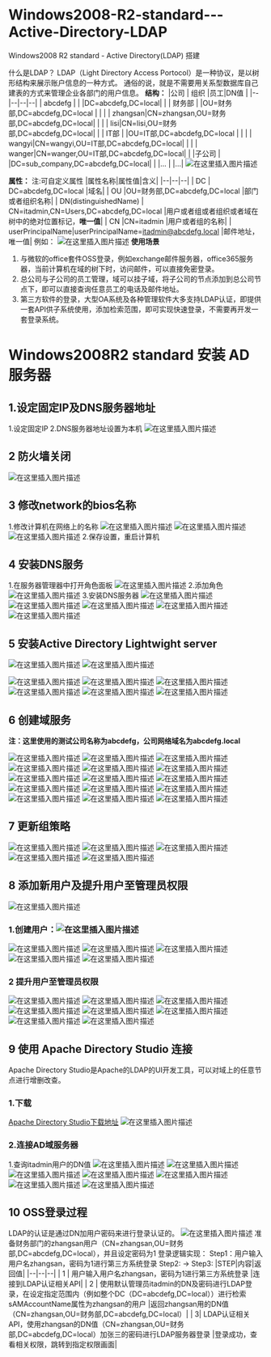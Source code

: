 # Windows2008-R2-standard---Active-Directory-LDAP
Windows2008 R2 standard - Active Directory(LDAP) 搭建

什么是LDAP？
LDAP（Light Directory Access Portocol）是一种协议，是以树形结构来展示账户信息的一种方式。
通俗的说，就是不需要用关系型数据库自己建表的方式来管理企业各部门的用户信息。
**结构：**
|公司  | 组织 |员工|DN值 |
|--|--|--|--|
| abcdefg |  | |DC=abcdefg,DC=local|
|  | 财务部 | |OU=财务部,DC=abcdefg,DC=local |
|  |  | zhangsan|CN=zhangsan,OU=财务部,DC=abcdefg,DC=local|
|  |  | lisi|CN=lisi,OU=财务部,DC=abcdefg,DC=local|
|  | IT部 | |OU=IT部,DC=abcdefg,DC=local |
|  |  | wangyi|CN=wangyi,OU=IT部,DC=abcdefg,DC=local|
|  |  | wanger|CN=wanger,OU=IT部,DC=abcdefg,DC=local|
|  |子公司 | |DC=sub_company,DC=abcdefg,DC=local|
|  |... | |...|
![在这里插入图片描述](https://img-blog.csdnimg.cn/20200301160709247.png?x-oss-process=image/watermark,type_ZmFuZ3poZW5naGVpdGk,shadow_10,text_aHR0cHM6Ly9ibG9nLmNzZG4ubmV0L2hhbmp1cGl0ZXI=,size_16,color_FFFFFF,t_70)

**属性：**
注:可自定义属性
|属性名称|属性值|含义|
|--|--|--|
| DC | DC=abcdefg,DC=local |域名|
| OU |OU=财务部,DC=abcdefg,DC=local  |部门或者组织名称|
| DN(distinguishedName) | CN=itadmin,CN=Users,DC=abcdefg,DC=local |用户或者组或者组织或者域在树中的绝对位置标记，**唯一值**|
| CN |CN=itadmin  |用户或者组的名称|
| userPrincipalName|userPrincipalName=itadmin@abcdefg.local  |邮件地址，唯一值|
例如：
![在这里插入图片描述](https://img-blog.csdnimg.cn/20200301154708440.png?x-oss-process=image/watermark,type_ZmFuZ3poZW5naGVpdGk,shadow_10,text_aHR0cHM6Ly9ibG9nLmNzZG4ubmV0L2hhbmp1cGl0ZXI=,size_16,color_FFFFFF,t_70)
**使用场景**

 1. 与微软的office套件OSS登录，例如exchange邮件服务器，office365服务器，当前计算机在域的树下时，访问邮件，可以直接免密登录。
 2. 总公司与子公司的员工管理，域可以挂子域，将子公司的节点添加到总公司节点下，即可以直接查询任意员工的电话及邮件地址。
 3. 第三方软件的登录，大型OA系统及各种管理软件大多支持LDAP认证，即提供一套API供子系统使用，添加检索范围，即可实现快速登录，不需要再开发一套登录系统。

# Windows2008R2 standard 安装 AD 服务器
## 1.设定固定IP及DNS服务器地址
1.设定固定IP
2.DNS服务器地址设置为本机
![在这里插入图片描述](https://img-blog.csdnimg.cn/20200301105455765.png?x-oss-process=image/watermark,type_ZmFuZ3poZW5naGVpdGk,shadow_10,text_aHR0cHM6Ly9ibG9nLmNzZG4ubmV0L2hhbmp1cGl0ZXI=,size_16,color_FFFFFF,t_70)
## 2 防火墙关闭
![在这里插入图片描述](https://img-blog.csdnimg.cn/2020030111133823.png?x-oss-process=image/watermark,type_ZmFuZ3poZW5naGVpdGk,shadow_10,text_aHR0cHM6Ly9ibG9nLmNzZG4ubmV0L2hhbmp1cGl0ZXI=,size_16,color_FFFFFF,t_70)
## 3 修改network的bios名称
1.修改计算机在网络上的名称
![在这里插入图片描述](https://img-blog.csdnimg.cn/2020030111171010.png?x-oss-process=image/watermark,type_ZmFuZ3poZW5naGVpdGk,shadow_10,text_aHR0cHM6Ly9ibG9nLmNzZG4ubmV0L2hhbmp1cGl0ZXI=,size_16,color_FFFFFF,t_70)
![在这里插入图片描述](https://img-blog.csdnimg.cn/20200301111833429.png?x-oss-process=image/watermark,type_ZmFuZ3poZW5naGVpdGk,shadow_10,text_aHR0cHM6Ly9ibG9nLmNzZG4ubmV0L2hhbmp1cGl0ZXI=,size_16,color_FFFFFF,t_70)
![在这里插入图片描述](https://img-blog.csdnimg.cn/20200301111944174.png?x-oss-process=image/watermark,type_ZmFuZ3poZW5naGVpdGk,shadow_10,text_aHR0cHM6Ly9ibG9nLmNzZG4ubmV0L2hhbmp1cGl0ZXI=,size_16,color_FFFFFF,t_70)
2.保存设置，重启计算机
## 4 安装DNS服务
1.在服务器管理器中打开角色面板
![在这里插入图片描述](https://img-blog.csdnimg.cn/20200301112456605.png?x-oss-process=image/watermark,type_ZmFuZ3poZW5naGVpdGk,shadow_10,text_aHR0cHM6Ly9ibG9nLmNzZG4ubmV0L2hhbmp1cGl0ZXI=,size_16,color_FFFFFF,t_70)
2.添加角色
![在这里插入图片描述](https://img-blog.csdnimg.cn/20200301112557998.png?x-oss-process=image/watermark,type_ZmFuZ3poZW5naGVpdGk,shadow_10,text_aHR0cHM6Ly9ibG9nLmNzZG4ubmV0L2hhbmp1cGl0ZXI=,size_16,color_FFFFFF,t_70)
3.安装DNS服务器
![在这里插入图片描述](https://img-blog.csdnimg.cn/20200301112654651.png?x-oss-process=image/watermark,type_ZmFuZ3poZW5naGVpdGk,shadow_10,text_aHR0cHM6Ly9ibG9nLmNzZG4ubmV0L2hhbmp1cGl0ZXI=,size_16,color_FFFFFF,t_70)
![在这里插入图片描述](https://img-blog.csdnimg.cn/20200301112824588.png?x-oss-process=image/watermark,type_ZmFuZ3poZW5naGVpdGk,shadow_10,text_aHR0cHM6Ly9ibG9nLmNzZG4ubmV0L2hhbmp1cGl0ZXI=,size_16,color_FFFFFF,t_70)
![在这里插入图片描述](https://img-blog.csdnimg.cn/20200301112910766.png?x-oss-process=image/watermark,type_ZmFuZ3poZW5naGVpdGk,shadow_10,text_aHR0cHM6Ly9ibG9nLmNzZG4ubmV0L2hhbmp1cGl0ZXI=,size_16,color_FFFFFF,t_70)
![在这里插入图片描述](https://img-blog.csdnimg.cn/20200301113333261.png?x-oss-process=image/watermark,type_ZmFuZ3poZW5naGVpdGk,shadow_10,text_aHR0cHM6Ly9ibG9nLmNzZG4ubmV0L2hhbmp1cGl0ZXI=,size_16,color_FFFFFF,t_70)
![在这里插入图片描述](https://img-blog.csdnimg.cn/20200301113450873.png?x-oss-process=image/watermark,type_ZmFuZ3poZW5naGVpdGk,shadow_10,text_aHR0cHM6Ly9ibG9nLmNzZG4ubmV0L2hhbmp1cGl0ZXI=,size_16,color_FFFFFF,t_70)
## 5 安装Active Directory Lightwight server
![在这里插入图片描述](https://img-blog.csdnimg.cn/20200301113618814.png?x-oss-process=image/watermark,type_ZmFuZ3poZW5naGVpdGk,shadow_10,text_aHR0cHM6Ly9ibG9nLmNzZG4ubmV0L2hhbmp1cGl0ZXI=,size_16,color_FFFFFF,t_70)
![在这里插入图片描述](https://img-blog.csdnimg.cn/20200301113658484.png?x-oss-process=image/watermark,type_ZmFuZ3poZW5naGVpdGk,shadow_10,text_aHR0cHM6Ly9ibG9nLmNzZG4ubmV0L2hhbmp1cGl0ZXI=,size_16,color_FFFFFF,t_70)

![在这里插入图片描述](https://img-blog.csdnimg.cn/20200301113839685.png?x-oss-process=image/watermark,type_ZmFuZ3poZW5naGVpdGk,shadow_10,text_aHR0cHM6Ly9ibG9nLmNzZG4ubmV0L2hhbmp1cGl0ZXI=,size_16,color_FFFFFF,t_70)
![在这里插入图片描述](https://img-blog.csdnimg.cn/20200301113948792.png?x-oss-process=image/watermark,type_ZmFuZ3poZW5naGVpdGk,shadow_10,text_aHR0cHM6Ly9ibG9nLmNzZG4ubmV0L2hhbmp1cGl0ZXI=,size_16,color_FFFFFF,t_70)
![在这里插入图片描述](https://img-blog.csdnimg.cn/20200301114021814.png?x-oss-process=image/watermark,type_ZmFuZ3poZW5naGVpdGk,shadow_10,text_aHR0cHM6Ly9ibG9nLmNzZG4ubmV0L2hhbmp1cGl0ZXI=,size_16,color_FFFFFF,t_70)
![在这里插入图片描述](https://img-blog.csdnimg.cn/20200301114102274.png?x-oss-process=image/watermark,type_ZmFuZ3poZW5naGVpdGk,shadow_10,text_aHR0cHM6Ly9ibG9nLmNzZG4ubmV0L2hhbmp1cGl0ZXI=,size_16,color_FFFFFF,t_70)
![在这里插入图片描述](https://img-blog.csdnimg.cn/20200301114133386.png?x-oss-process=image/watermark,type_ZmFuZ3poZW5naGVpdGk,shadow_10,text_aHR0cHM6Ly9ibG9nLmNzZG4ubmV0L2hhbmp1cGl0ZXI=,size_16,color_FFFFFF,t_70)
![在这里插入图片描述](https://img-blog.csdnimg.cn/20200301114332666.png?x-oss-process=image/watermark,type_ZmFuZ3poZW5naGVpdGk,shadow_10,text_aHR0cHM6Ly9ibG9nLmNzZG4ubmV0L2hhbmp1cGl0ZXI=,size_16,color_FFFFFF,t_70)
## 6 创建域服务
**注：这里使用的测试公司名称为abcdefg，公司网络域名为abcdefg.local**

![在这里插入图片描述](https://img-blog.csdnimg.cn/20200301114521850.png?x-oss-process=image/watermark,type_ZmFuZ3poZW5naGVpdGk,shadow_10,text_aHR0cHM6Ly9ibG9nLmNzZG4ubmV0L2hhbmp1cGl0ZXI=,size_16,color_FFFFFF,t_70)
![在这里插入图片描述](https://img-blog.csdnimg.cn/20200301114833931.png?x-oss-process=image/watermark,type_ZmFuZ3poZW5naGVpdGk,shadow_10,text_aHR0cHM6Ly9ibG9nLmNzZG4ubmV0L2hhbmp1cGl0ZXI=,size_16,color_FFFFFF,t_70)
![在这里插入图片描述](https://img-blog.csdnimg.cn/20200301114904996.png?x-oss-process=image/watermark,type_ZmFuZ3poZW5naGVpdGk,shadow_10,text_aHR0cHM6Ly9ibG9nLmNzZG4ubmV0L2hhbmp1cGl0ZXI=,size_16,color_FFFFFF,t_70)
![在这里插入图片描述](https://img-blog.csdnimg.cn/20200301115012851.png?x-oss-process=image/watermark,type_ZmFuZ3poZW5naGVpdGk,shadow_10,text_aHR0cHM6Ly9ibG9nLmNzZG4ubmV0L2hhbmp1cGl0ZXI=,size_16,color_FFFFFF,t_70)
![在这里插入图片描述](https://img-blog.csdnimg.cn/20200301115129802.png?x-oss-process=image/watermark,type_ZmFuZ3poZW5naGVpdGk,shadow_10,text_aHR0cHM6Ly9ibG9nLmNzZG4ubmV0L2hhbmp1cGl0ZXI=,size_16,color_FFFFFF,t_70)
![在这里插入图片描述](https://img-blog.csdnimg.cn/20200301115243474.png?x-oss-process=image/watermark,type_ZmFuZ3poZW5naGVpdGk,shadow_10,text_aHR0cHM6Ly9ibG9nLmNzZG4ubmV0L2hhbmp1cGl0ZXI=,size_16,color_FFFFFF,t_70)
![在这里插入图片描述](https://img-blog.csdnimg.cn/20200301115332852.png?x-oss-process=image/watermark,type_ZmFuZ3poZW5naGVpdGk,shadow_10,text_aHR0cHM6Ly9ibG9nLmNzZG4ubmV0L2hhbmp1cGl0ZXI=,size_16,color_FFFFFF,t_70)
![在这里插入图片描述](https://img-blog.csdnimg.cn/20200301115402956.png?x-oss-process=image/watermark,type_ZmFuZ3poZW5naGVpdGk,shadow_10,text_aHR0cHM6Ly9ibG9nLmNzZG4ubmV0L2hhbmp1cGl0ZXI=,size_16,color_FFFFFF,t_70)
![在这里插入图片描述](https://img-blog.csdnimg.cn/20200301115458182.png?x-oss-process=image/watermark,type_ZmFuZ3poZW5naGVpdGk,shadow_10,text_aHR0cHM6Ly9ibG9nLmNzZG4ubmV0L2hhbmp1cGl0ZXI=,size_16,color_FFFFFF,t_70)
![在这里插入图片描述](https://img-blog.csdnimg.cn/20200301115526183.png?x-oss-process=image/watermark,type_ZmFuZ3poZW5naGVpdGk,shadow_10,text_aHR0cHM6Ly9ibG9nLmNzZG4ubmV0L2hhbmp1cGl0ZXI=,size_16,color_FFFFFF,t_70)
![在这里插入图片描述](https://img-blog.csdnimg.cn/20200301115640810.png?x-oss-process=image/watermark,type_ZmFuZ3poZW5naGVpdGk,shadow_10,text_aHR0cHM6Ly9ibG9nLmNzZG4ubmV0L2hhbmp1cGl0ZXI=,size_16,color_FFFFFF,t_70)
![在这里插入图片描述](https://img-blog.csdnimg.cn/20200301115711407.png?x-oss-process=image/watermark,type_ZmFuZ3poZW5naGVpdGk,shadow_10,text_aHR0cHM6Ly9ibG9nLmNzZG4ubmV0L2hhbmp1cGl0ZXI=,size_16,color_FFFFFF,t_70)
![在这里插入图片描述](https://img-blog.csdnimg.cn/20200301115743864.png?x-oss-process=image/watermark,type_ZmFuZ3poZW5naGVpdGk,shadow_10,text_aHR0cHM6Ly9ibG9nLmNzZG4ubmV0L2hhbmp1cGl0ZXI=,size_16,color_FFFFFF,t_70)
![在这里插入图片描述](https://img-blog.csdnimg.cn/20200301115829202.png?x-oss-process=image/watermark,type_ZmFuZ3poZW5naGVpdGk,shadow_10,text_aHR0cHM6Ly9ibG9nLmNzZG4ubmV0L2hhbmp1cGl0ZXI=,size_16,color_FFFFFF,t_70)
![在这里插入图片描述](https://img-blog.csdnimg.cn/20200301115902968.png?x-oss-process=image/watermark,type_ZmFuZ3poZW5naGVpdGk,shadow_10,text_aHR0cHM6Ly9ibG9nLmNzZG4ubmV0L2hhbmp1cGl0ZXI=,size_16,color_FFFFFF,t_70)
## 7 更新组策略
![在这里插入图片描述](https://img-blog.csdnimg.cn/20200301150211340.png?x-oss-process=image/watermark,type_ZmFuZ3poZW5naGVpdGk,shadow_10,text_aHR0cHM6Ly9ibG9nLmNzZG4ubmV0L2hhbmp1cGl0ZXI=,size_16,color_FFFFFF,t_70)
![在这里插入图片描述](https://img-blog.csdnimg.cn/20200301150413746.png?x-oss-process=image/watermark,type_ZmFuZ3poZW5naGVpdGk,shadow_10,text_aHR0cHM6Ly9ibG9nLmNzZG4ubmV0L2hhbmp1cGl0ZXI=,size_16,color_FFFFFF,t_70)
![在这里插入图片描述](https://img-blog.csdnimg.cn/20200301150459735.png?x-oss-process=image/watermark,type_ZmFuZ3poZW5naGVpdGk,shadow_10,text_aHR0cHM6Ly9ibG9nLmNzZG4ubmV0L2hhbmp1cGl0ZXI=,size_16,color_FFFFFF,t_70)
![在这里插入图片描述](https://img-blog.csdnimg.cn/20200301150626157.png?x-oss-process=image/watermark,type_ZmFuZ3poZW5naGVpdGk,shadow_10,text_aHR0cHM6Ly9ibG9nLmNzZG4ubmV0L2hhbmp1cGl0ZXI=,size_16,color_FFFFFF,t_70)
![在这里插入图片描述](https://img-blog.csdnimg.cn/20200301150957212.png?x-oss-process=image/watermark,type_ZmFuZ3poZW5naGVpdGk,shadow_10,text_aHR0cHM6Ly9ibG9nLmNzZG4ubmV0L2hhbmp1cGl0ZXI=,size_16,color_FFFFFF,t_70)
## 8 添加新用户及提升用户至管理员权限
![在这里插入图片描述](https://img-blog.csdnimg.cn/20200301151213912.png?x-oss-process=image/watermark,type_ZmFuZ3poZW5naGVpdGk,shadow_10,text_aHR0cHM6Ly9ibG9nLmNzZG4ubmV0L2hhbmp1cGl0ZXI=,size_16,color_FFFFFF,t_70)
### 1.创建用户：![在这里插入图片描述](https://img-blog.csdnimg.cn/20200301151655345.png?x-oss-process=image/watermark,type_ZmFuZ3poZW5naGVpdGk,shadow_10,text_aHR0cHM6Ly9ibG9nLmNzZG4ubmV0L2hhbmp1cGl0ZXI=,size_16,color_FFFFFF,t_70)
![在这里插入图片描述](https://img-blog.csdnimg.cn/20200301151853983.png?x-oss-process=image/watermark,type_ZmFuZ3poZW5naGVpdGk,shadow_10,text_aHR0cHM6Ly9ibG9nLmNzZG4ubmV0L2hhbmp1cGl0ZXI=,size_16,color_FFFFFF,t_70)
![在这里插入图片描述](https://img-blog.csdnimg.cn/20200301151430644.png?x-oss-process=image/watermark,type_ZmFuZ3poZW5naGVpdGk,shadow_10,text_aHR0cHM6Ly9ibG9nLmNzZG4ubmV0L2hhbmp1cGl0ZXI=,size_16,color_FFFFFF,t_70)
![在这里插入图片描述](https://img-blog.csdnimg.cn/20200301152008724.png?x-oss-process=image/watermark,type_ZmFuZ3poZW5naGVpdGk,shadow_10,text_aHR0cHM6Ly9ibG9nLmNzZG4ubmV0L2hhbmp1cGl0ZXI=,size_16,color_FFFFFF,t_70)
![在这里插入图片描述](https://img-blog.csdnimg.cn/20200301152043285.png?x-oss-process=image/watermark,type_ZmFuZ3poZW5naGVpdGk,shadow_10,text_aHR0cHM6Ly9ibG9nLmNzZG4ubmV0L2hhbmp1cGl0ZXI=,size_16,color_FFFFFF,t_70)
![在这里插入图片描述](https://img-blog.csdnimg.cn/20200301152104802.png?x-oss-process=image/watermark,type_ZmFuZ3poZW5naGVpdGk,shadow_10,text_aHR0cHM6Ly9ibG9nLmNzZG4ubmV0L2hhbmp1cGl0ZXI=,size_16,color_FFFFFF,t_70)
### 2 提升用户至管理员权限
![在这里插入图片描述](https://img-blog.csdnimg.cn/20200301151316178.png?x-oss-process=image/watermark,type_ZmFuZ3poZW5naGVpdGk,shadow_10,text_aHR0cHM6Ly9ibG9nLmNzZG4ubmV0L2hhbmp1cGl0ZXI=,size_16,color_FFFFFF,t_70)
![在这里插入图片描述](https://img-blog.csdnimg.cn/20200301152239929.png?x-oss-process=image/watermark,type_ZmFuZ3poZW5naGVpdGk,shadow_10,text_aHR0cHM6Ly9ibG9nLmNzZG4ubmV0L2hhbmp1cGl0ZXI=,size_16,color_FFFFFF,t_70)
![在这里插入图片描述](https://img-blog.csdnimg.cn/20200301152346737.png?x-oss-process=image/watermark,type_ZmFuZ3poZW5naGVpdGk,shadow_10,text_aHR0cHM6Ly9ibG9nLmNzZG4ubmV0L2hhbmp1cGl0ZXI=,size_16,color_FFFFFF,t_70)
![在这里插入图片描述](https://img-blog.csdnimg.cn/20200301152534675.png?x-oss-process=image/watermark,type_ZmFuZ3poZW5naGVpdGk,shadow_10,text_aHR0cHM6Ly9ibG9nLmNzZG4ubmV0L2hhbmp1cGl0ZXI=,size_16,color_FFFFFF,t_70)
![在这里插入图片描述](https://img-blog.csdnimg.cn/20200301152733987.png?x-oss-process=image/watermark,type_ZmFuZ3poZW5naGVpdGk,shadow_10,text_aHR0cHM6Ly9ibG9nLmNzZG4ubmV0L2hhbmp1cGl0ZXI=,size_16,color_FFFFFF,t_70)
![在这里插入图片描述](https://img-blog.csdnimg.cn/20200301152803407.png?x-oss-process=image/watermark,type_ZmFuZ3poZW5naGVpdGk,shadow_10,text_aHR0cHM6Ly9ibG9nLmNzZG4ubmV0L2hhbmp1cGl0ZXI=,size_16,color_FFFFFF,t_70)
![在这里插入图片描述](https://img-blog.csdnimg.cn/20200301152914461.png?x-oss-process=image/watermark,type_ZmFuZ3poZW5naGVpdGk,shadow_10,text_aHR0cHM6Ly9ibG9nLmNzZG4ubmV0L2hhbmp1cGl0ZXI=,size_16,color_FFFFFF,t_70)
![在这里插入图片描述](https://img-blog.csdnimg.cn/20200301153045312.png?x-oss-process=image/watermark,type_ZmFuZ3poZW5naGVpdGk,shadow_10,text_aHR0cHM6Ly9ibG9nLmNzZG4ubmV0L2hhbmp1cGl0ZXI=,size_16,color_FFFFFF,t_70)
## 9 使用 Apache Directory Studio 连接
Apache Directory Studio是Apache的LDAP的UI开发工具，可以对域上的任意节点进行增删改查。

### 1.下载
[Apache Directory Studio下载地址](http://directory.apache.org/studio/downloads.html)
![在这里插入图片描述](https://img-blog.csdnimg.cn/20200301110101587.png?x-oss-process=image/watermark,type_ZmFuZ3poZW5naGVpdGk,shadow_10,text_aHR0cHM6Ly9ibG9nLmNzZG4ubmV0L2hhbmp1cGl0ZXI=,size_16,color_FFFFFF,t_70)
### 2.连接AD域服务器
1.查询itadmin用户的DN值
![在这里插入图片描述](https://img-blog.csdnimg.cn/20200301153415541.png?x-oss-process=image/watermark,type_ZmFuZ3poZW5naGVpdGk,shadow_10,text_aHR0cHM6Ly9ibG9nLmNzZG4ubmV0L2hhbmp1cGl0ZXI=,size_16,color_FFFFFF,t_70)
![在这里插入图片描述](https://img-blog.csdnimg.cn/20200301153533860.png?x-oss-process=image/watermark,type_ZmFuZ3poZW5naGVpdGk,shadow_10,text_aHR0cHM6Ly9ibG9nLmNzZG4ubmV0L2hhbmp1cGl0ZXI=,size_16,color_FFFFFF,t_70)
![在这里插入图片描述](https://img-blog.csdnimg.cn/2020030115365069.png?x-oss-process=image/watermark,type_ZmFuZ3poZW5naGVpdGk,shadow_10,text_aHR0cHM6Ly9ibG9nLmNzZG4ubmV0L2hhbmp1cGl0ZXI=,size_16,color_FFFFFF,t_70)
![在这里插入图片描述](https://img-blog.csdnimg.cn/20200301153802772.png?x-oss-process=image/watermark,type_ZmFuZ3poZW5naGVpdGk,shadow_10,text_aHR0cHM6Ly9ibG9nLmNzZG4ubmV0L2hhbmp1cGl0ZXI=,size_16,color_FFFFFF,t_70)
![在这里插入图片描述](https://img-blog.csdnimg.cn/20200301154004988.png?x-oss-process=image/watermark,type_ZmFuZ3poZW5naGVpdGk,shadow_10,text_aHR0cHM6Ly9ibG9nLmNzZG4ubmV0L2hhbmp1cGl0ZXI=,size_16,color_FFFFFF,t_70)
![在这里插入图片描述](https://img-blog.csdnimg.cn/20200301154142225.png?x-oss-process=image/watermark,type_ZmFuZ3poZW5naGVpdGk,shadow_10,text_aHR0cHM6Ly9ibG9nLmNzZG4ubmV0L2hhbmp1cGl0ZXI=,size_16,color_FFFFFF,t_70)
![在这里插入图片描述](https://img-blog.csdnimg.cn/20200301154257516.png?x-oss-process=image/watermark,type_ZmFuZ3poZW5naGVpdGk,shadow_10,text_aHR0cHM6Ly9ibG9nLmNzZG4ubmV0L2hhbmp1cGl0ZXI=,size_16,color_FFFFFF,t_70)
## 10 OSS登录过程
LDAP的认证是通过DN加用户密码来进行登录认证的。
![在这里插入图片描述](https://img-blog.csdnimg.cn/20200301161550444.png?x-oss-process=image/watermark,type_ZmFuZ3poZW5naGVpdGk,shadow_10,text_aHR0cHM6Ly9ibG9nLmNzZG4ubmV0L2hhbmp1cGl0ZXI=,size_16,color_FFFFFF,t_70)
准备财务部门的zhangsan用户（CN=zhangsan,OU=财务部,DC=abcdefg,DC=local），并且设定密码为1
登录逻辑实现：
Step1：用户输入用户名zhangsan，密码为1进行第三方系统登录
Step2: 
-> 
Step3:
|STEP|内容|返回值|
|--|--|--|
| 1 | 用户输入用户名zhangsan，密码为1进行第三方系统登录 |连接到LDAP认证相关API|
| 2 | 使用默认管理员itadmin的DN及密码进行LDAP登录，在设定指定范围内（例如整个DC（DC=abcdefg,DC=local））进行检索sAMAccountName属性为zhangsan的用户 |返回zhangsan用的DN值（CN=zhangsan,OU=财务部,DC=abcdefg,DC=local）|
| 3| LDAP认证相关API，使用zhangsan的DN值（CN=zhangsan,OU=财务部,DC=abcdefg,DC=local）加张三的密码进行LDAP服务器登录 |登录成功，查看相关权限，跳转到指定权限画面|


